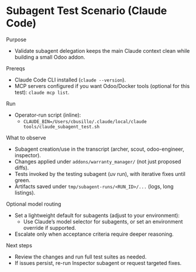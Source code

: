# Subagent Test Scenario (Claude Code)

Purpose
- Validate subagent delegation keeps the main Claude context clean while building a small Odoo addon.

Prereqs
- Claude Code CLI installed (`claude --version`).
- MCP servers configured if you want Odoo/Docker tools (optional for this test): `claude mcp list`.

Run
- Operator-run script (inline):
  - `CLAUDE_BIN=/Users/cbusillo/.claude/local/claude tools/claude_subagent_test.sh`

What to observe
- Subagent creation/use in the transcript (archer, scout, odoo-engineer, inspector).
- Changes applied under `addons/warranty_manager/` (not just proposed diffs).
- Tests invoked by the testing subagent (uv run), with iterative fixes until green.
- Artifacts saved under `tmp/subagent-runs/<RUN_ID>/...` (logs, long listings).

Optional model routing
- Set a lightweight default for subagents (adjust to your environment):
  - Use Claude’s model selector for subagents, or set an environment override if supported.
- Escalate only when acceptance criteria require deeper reasoning.

Next steps
- Review the changes and run full test suites as needed.
- If issues persist, re-run Inspector subagent or request targeted fixes.
